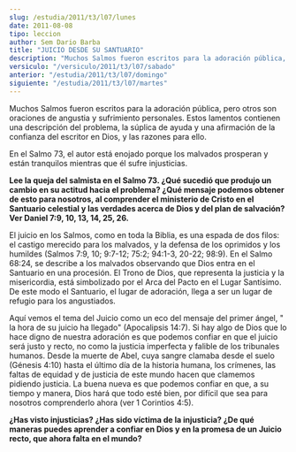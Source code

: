 ```yaml
---
slug: /estudia/2011/t3/l07/lunes
date: 2011-08-08
tipo: leccion
author: Sem Dario Barba
title: "JUICIO DESDE SU SANTUARIO"
description: "Muchos Salmos fueron escritos para la adoración pública, pero otros son  oraciones de angustia y sufrimiento personales."
versiculo: "/versiculo/2011/t3/l07/sabado"
anterior: "/estudia/2011/t3/l07/domingo"
siguiente: "/estudia/2011/t3/l07/martes"
---
```


Muchos Salmos fueron escritos para la adoración pública, pero otros son oraciones de angustia y sufrimiento personales. Estos lamentos contienen una descripción del problema, la súplica de ayuda y una afirmación de la confianza del escritor en Dios, y las razones para ello.

En el Salmo 73, el autor está enojado porque los malvados prosperan y están tranquilos mientras que él sufre injusticias.

**Lee la queja del salmista en el Salmo 73. ¿Qué sucedió que produjo un cambio en su actitud hacia el problema? ¿Qué mensaje podemos obtener de esto para nosotros, al comprender el ministerio de Cristo en el Santuario celestial y las verdades acerca de Dios y del plan de salvación? Ver Daniel 7:9, 10, 13, 14, 25, 26.**

El juicio en los Salmos, como en toda la Biblia, es una espada de dos filos: el castigo merecido para los malvados, y la defensa de los oprimidos y los humildes (Salmos 7:9, 10; 9:7-12; 75:2; 94:1-3, 20-22; 98:9). En el Salmo 68:24, se describe a los malvados observando que Dios entra en el Santuario en una procesión. El Trono de Dios, que representa la justicia y la misericordia, está simbolizado por el Arca del Pacto en el Lugar Santísimo. De este modo el Santuario, el lugar de adoración, llega a ser un lugar de refugio para los angustiados.

Aquí vemos el tema del Juicio como un eco del mensaje del primer ángel, " la hora de su juicio ha llegado" (Apocalipsis 14:7). Si hay algo de Dios que lo hace digno de nuestra adoración es que podemos confiar en que el juicio será justo y recto, no como la justicia imperfecta y falible de los tribunales humanos. Desde la muerte de Abel, cuya sangre clamaba desde el suelo (Génesis 4:10) hasta el último día de la historia humana, los crímenes, las faltas de equidad y de justicia de este mundo hacen que clamemos pidiendo justicia. La buena nueva es que podemos confiar en que, a su tiempo y manera, Dios hará que todo esté bien, por difícil que sea para nosotros comprenderlo ahora (ver 1 Corintios 4:5).

**¿Has visto injusticias? ¿Has sido víctima de la injusticia? ¿De qué maneras puedes aprender a confiar en Dios y en la promesa de un Juicio recto, que ahora falta en el mundo?**
